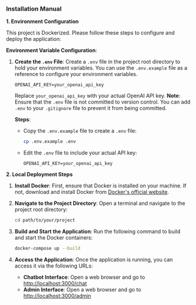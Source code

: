 ### Installation Manual

**1. Environment Configuration**

This project is Dockerized. Please follow these steps to configure and deploy the application:

**Environment Variable Configuration**:

1. **Create the `.env` File**:
   Create a `.env` file in the project root directory to hold your environment variables. You can use the `.env.example` file as a reference to configure your environment variables.

   ```text
   OPENAI_API_KEY=your_openai_api_key
   ```

   Replace `your_openai_api_key` with your actual OpenAI API key. **Note**: Ensure that the `.env` file is not committed to version control. You can add `.env` to your `.gitignore` file to prevent it from being committed.

   **Steps**:
   - Copy the `.env.example` file to create a `.env` file:
     ```bash
     cp .env.example .env
     ```
   - Edit the `.env` file to include your actual API key:
     ```text
     OPENAI_API_KEY=your_openai_api_key
     ```

**2. Local Deployment Steps**

1. **Install Docker**:
   First, ensure that Docker is installed on your machine. If not, download and install Docker from [Docker's official website](https://www.docker.com/products/docker-desktop).

2. **Navigate to the Project Directory**:
   Open a terminal and navigate to the project root directory:
   ```bash
   cd path/to/your/project
   ```

3. **Build and Start the Application**:
   Run the following command to build and start the Docker containers:
   ```bash
   docker-compose up --build
   ```

4. **Access the Application**:
   Once the application is running, you can access it via the following URLs:
   - **Chatbot Interface**: Open a web browser and go to [http://localhost:3000/chat](http://localhost:3000/chat)
   - **Admin Interface**: Open a web browser and go to [http://localhost:3000/admin](http://localhost:3000/admin)
